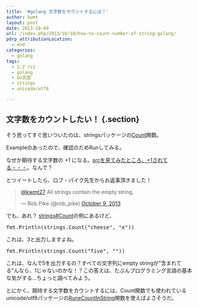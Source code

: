 ```yaml
---
title: '#golang 文字数をカウントするには？'
author: kwmt
layout: post
date: 2013-10-09
url: /index.php/2013/10/10/how-to-count-number-of-string-golang/
pdrp_attributionLocation:
  - end
categories:
  - golang
tags:
  - 1.2 rc1
  - golang
  - Go言語
  - strings
  - unicode/utf8

---
```

## 文字数をカウントしたい！ {.section}

そう思ってすぐ思いついたのは、stringsパッケージの<a href="http://golang.org/pkg/strings/#Count" target="_blank">Count</a>関数。

Exampleのあったので、確認のためRunしてみる。
  
なぜか期待する文字数の +1 になる。<a href="http://golang.org/src/pkg/strings/strings.go?#L70" target="_blank">srcを見てみたところ、+1されてる・・・</a>。なんで？

とツイートしたら、ロブ・パイク先生からお返事頂きました！

<blockquote class="twitter-tweet" width="550">
  <p lang="en" dir="ltr">
    <a href="https://twitter.com/kwmt27">@kwmt27</a> All strings contain the empty string.
  </p>
  
  <p>
    &mdash; Rob Pike (@rob_pike) <a href="https://twitter.com/rob_pike/status/387996687173550080">October 9, 2013</a>
  </p>
</blockquote>



でも、あれ？ <a href="http://golang.org/pkg/strings/#Count" target="_blank">strings#Count</a>の例にあるけど、

<pre class="go">fmt.Println(strings.Count("cheese", "e"))
</pre>

これは、3と出力しますよね。

<pre class="go">fmt.Println(strings.Count("five", ""))
</pre>

これは、なんで5を出力するの？すべての文字列にempty stringが&#8221;含まれてる&#8221;んなら、1じゃないのかな！？この答えは、たぶんプログラミング言語の基本な気がする&#8230;ちょっと調べてみよう。

とにかく、期待する文字数をカウントするには、Count関数でも使われているunicode/utf8パッケージの<a href="http://golang.org/pkg/unicode/utf8/#RuneCountInString" target="_blank">RuneCountInString</a>関数を使えばよさそうだ。